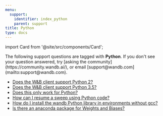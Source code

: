 ```yaml
---
menu:
  support:
    identifier: index_python
    parent: support
title: Python
type: docs
---
```


import Card from '@site/src/components/Card';

<Card className="card-support-index">
  <p>The following support questions are tagged with <b>Python</b>. If you don't see 
your question answered, try [asking the community](https://community.wandb.ai/), 
or email [support@wandb.com](mailto:support@wandb.com).</p>
</Card>

- [Does the W&B client support Python 2?](client_support_python_2.md)
- [Does the W&B client support Python 3.5?](client_support_python_35.md)
- [Does this only work for Python?](work_python.md)
- [How can I resume a sweep using Python code?](resume_sweep_using_python_code.md)
- [How do I install the wandb Python library in environments without gcc?](install_wandb_python_library_environments_without_gcc.md)
- [Is there an anaconda package for Weights and Biases?](anaconda_package.md)